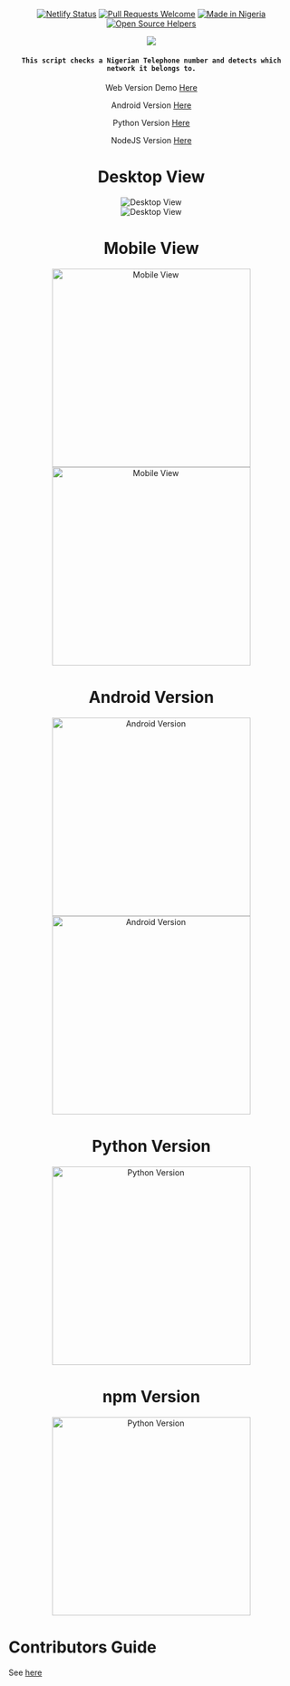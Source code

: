 <div align="center">

[![Netlify Status](https://api.netlify.com/api/v1/badges/86933b71-e9fe-4d90-9100-470860e5379d/deploy-status)](https://app.netlify.com/sites/netty-finder/deploys)
[![Pull Requests Welcome](https://img.shields.io/badge/PRs-welcome-red.svg?style=flat)](http://makeapullrequest.com)
[![Made in Nigeria](https://img.shields.io/badge/made%20in-nigeria-008751.svg?style=flat-square)](https://github.com/acekyd/made-in-nigeria)
[![Open Source Helpers](https://www.codetriage.com/bolajiayodeji/netty-finder/badges/users.svg)](https://www.codetriage.com/bolajiayodeji/netty-finder)

![](https://raw.githubusercontent.com/BolajiAyodeji/netty-finder/master/img/NettyFinder.png)
                                                                                                        
#### `This script checks a Nigerian Telephone number and detects which network it belongs to.` <br>

Web Version Demo [Here](https://netty-finder.herokuapp.com)

Android Version [Here](https://github.com/Zfinix/NettyFinder-Android)

Python Version [Here](https://github.com/CITGuru/netty-finder-python)

NodeJS Version [Here](https://github.com/CITGuru/netty-finder-nodejs)

# Desktop View

<p align="center">
  <img src="https://raw.githubusercontent.com/BolajiAyodeji/netty-finder/master/build/img/screenshots/desktop1.jpg" alt="Desktop View">
    <br>
  <img src="https://raw.githubusercontent.com/BolajiAyodeji/netty-finder/master/build/img/screenshots/desktop2.jpg" alt="Desktop View">
</p>

# Mobile View

<p align="center">
  <img src="https://raw.githubusercontent.com/BolajiAyodeji/netty-finder/master/build/img/screenshots/mobile1.jpg" width="350" alt="Mobile View">
  <img src="https://raw.githubusercontent.com/BolajiAyodeji/netty-finder/master/build/img/screenshots/mobile2.jpg" width="350" alt="Mobile View">
</p>

# Android Version

<p align="center">
  <img src="https://raw.githubusercontent.com/BolajiAyodeji/netty-finder/master/build/img/screenshots/android1.png" width="350" alt="Android Version">
  <img src="https://raw.githubusercontent.com/BolajiAyodeji/netty-finder/master/build/img/screenshots/android2.png" width="350" alt="Android Version">
</p>

# Python Version

<p align="center">
  <img src="https://raw.githubusercontent.com/BolajiAyodeji/netty-finder/master/build/img/screenshots/python.png" width="350" alt="Python Version">
 </p>

# npm Version

<p align="center">
  <img src="https://raw.githubusercontent.com/BolajiAyodeji/netty-finder/master/build/img/screenshots/npm.png" width="350" alt="Python Version">
 </p>
</div>

# Contributors Guide

See [here]()
